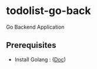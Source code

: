 # todolist-go-back
Go Backend Application

## Prerequisites
* Install Golang : ([Doc](https://golang.org/doc/install))